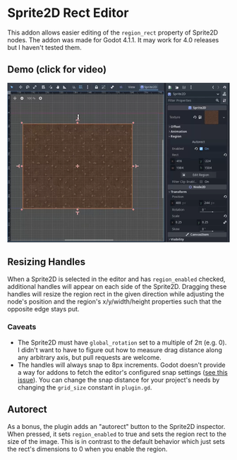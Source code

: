 # Sprite2D Rect Editor

This addon allows easier editing of the `region_rect` property of Sprite2D
nodes. The addon was made for Godot 4.1.1. It may work for 4.0 releases but I
haven't tested them.


## Demo (click for video)
[![A video showcasing the features of the Sprite2D Rect Editor addon.](docs/demo_thumbnail.png)](https://gitlab.com/andrej88/sprite2d-rect-editor/-/raw/main/docs/demo.webm)


## Resizing Handles

When a Sprite2D is selected in the editor and has `region_enabled` checked,
additional handles will appear on each side of the Sprite2D. Dragging these
handles will resize the region rect in the given direction while adjusting the
node's position and the region's x/y/width/height properties such that the
opposite edge stays put.

### Caveats
- The Sprite2D must have `global_rotation` set to a multiple of 2π (e.g. 0). I
  didn't want to have to figure out how to measure drag distance along any
  arbitrary axis, but pull requests are welcome.
- The handles will always snap to 8px increments. Godot doesn't provide a way
  for addons to fetch the editor's configured snap settings ([see this
  issue](https://github.com/godotengine/godot/issues/11180)). You can change the
  snap distance for your project's needs by changing the `grid_size` constant in
  `plugin.gd`.


## Autorect

As a bonus, the plugin adds an "autorect" button to the Sprite2D inspector. When
pressed, it sets `region_enabled` to true and sets the region rect to the size
of the image. This is in contrast to the default behavior which just sets the
rect's dimensions to 0 when you enable the region.
